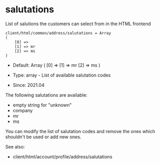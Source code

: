 
# salutations

List of salutions the customers can select from in the HTML frontend

```
client/html/common/address/salutations = Array
(
    [0] => 
    [1] => mr
    [2] => ms
)
```

* Default: Array
(
    [0] => 
    [1] => mr
    [2] => ms
)

* Type: array - List of available salutation codes
* Since: 2021.04

The following salutations are available:

* empty string for "unknown"
* company
* mr
* ms

You can modify the list of salutation codes and remove the ones
which shouldn't be used or add new ones.

See also:

* client/html/account/profile/address/salutations